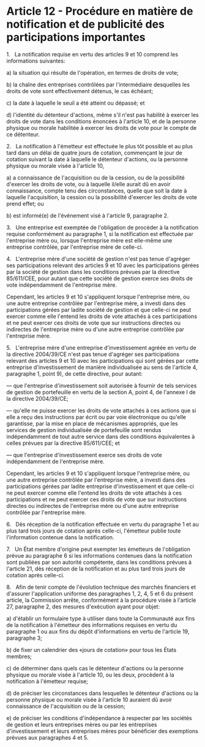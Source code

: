 # Article 12 - Procédure en matière de notification et de publicité des participations importantes


1.   La notification requise en vertu des articles 9 et 10 comprend les informations suivantes:

a) la situation qui résulte de l'opération, en termes de droits de vote;

b) la chaîne des entreprises contrôlées par l'intermédiaire desquelles les droits de vote sont effectivement détenus, le cas échéant;

c) la date à laquelle le seuil a été atteint ou dépassé; et

d) l'identité du détenteur d'actions, même s'il n'est pas habilité à exercer les droits de vote dans les conditions énoncées à l'article 10, et de la personne physique ou morale habilitée à exercer les droits de vote pour le compte de ce détenteur.

2.   La notification à l'émetteur est effectuée le plus tôt possible et au plus tard dans un délai de quatre jours de cotation, commençant le jour de cotation suivant la date à laquelle le détenteur d'actions, ou la personne physique ou morale visée à l'article 10,

a) a connaissance de l'acquisition ou de la cession, ou de la possibilité d'exercer les droits de vote, ou à laquelle il/elle aurait dû en avoir connaissance, compte tenu des circonstances, quelle que soit la date à laquelle l'acquisition, la cession ou la possibilité d'exercer les droits de vote prend effet; ou

b) est informé(e) de l'événement visé à l'article 9, paragraphe 2.

3.   Une entreprise est exemptée de l'obligation de procéder à la notification requise conformément au paragraphe 1, si la notification est effectuée par l'entreprise mère ou, lorsque l'entreprise mère est elle-même une entreprise contrôlée, par l'entreprise mère de celle-ci.

4.   L'entreprise mère d'une société de gestion n'est pas tenue d'agréger ses participations relevant des articles 9 et 10 avec les participations gérées par la société de gestion dans les conditions prévues par la directive 85/611/CEE, pour autant que cette société de gestion exerce ses droits de vote indépendamment de l'entreprise mère.

Cependant, les articles 9 et 10 s'appliquent lorsque l'entreprise mère, ou une autre entreprise contrôlée par l'entreprise mère, a investi dans des participations gérées par ladite société de gestion et que celle-ci ne peut exercer comme elle l'entend les droits de vote attachés à ces participations et ne peut exercer ces droits de vote que sur instructions directes ou indirectes de l'entreprise mère ou d'une autre entreprise contrôlée par l'entreprise mère.

5.   L'entreprise mère d'une entreprise d'investissement agréée en vertu de la directive 2004/39/CE n'est pas tenue d'agréger ses participations relevant des articles 9 et 10 avec les participations qui sont gérées par cette entreprise d'investissement de manière individualisée au sens de l'article 4, paragraphe 1, point 9), de cette directive, pour autant:

— que l'entreprise d'investissement soit autorisée à fournir de tels services de gestion de portefeuille en vertu de la section A, point 4, de l'annexe I de la directive 2004/39/CE;

— qu'elle ne puisse exercer les droits de vote attachés à ces actions que si elle a reçu des instructions par écrit ou par voie électronique ou qu'elle garantisse, par la mise en place de mécanismes appropriés, que les services de gestion individualisée de portefeuille sont rendus indépendamment de tout autre service dans des conditions équivalentes à celles prévues par la directive 85/611/CEE; et

— que l'entreprise d'investissement exerce ses droits de vote indépendamment de l'entreprise mère.

Cependant, les articles 9 et 10 s'appliquent lorsque l'entreprise mère, ou une autre entreprise contrôlée par l'entreprise mère, a investi dans des participations gérées par ladite entreprise d'investissement et que celle-ci ne peut exercer comme elle l'entend les droits de vote attachés à ces participations et ne peut exercer ces droits de vote que sur instructions directes ou indirectes de l'entreprise mère ou d'une autre entreprise contrôlée par l'entreprise mère.

6.   Dès réception de la notification effectuée en vertu du paragraphe 1 et au plus tard trois jours de cotation après celle-ci, l'émetteur publie toute l'information contenue dans la notification.

7.   Un État membre d'origine peut exempter les émetteurs de l'obligation prévue au paragraphe 6 si les informations contenues dans la notification sont publiées par son autorité compétente, dans les conditions prévues à l'article 21, dès réception de la notification et au plus tard trois jours de cotation après celle-ci.

8.   Afin de tenir compte de l'évolution technique des marchés financiers et d'assurer l'application uniforme des paragraphes 1, 2, 4, 5 et 6 du présent article, la Commission arrête, conformément à la procédure visée à l'article 27, paragraphe 2, des mesures d'exécution ayant pour objet:

a) d'établir un formulaire type à utiliser dans toute la Communauté aux fins de la notification à l'émetteur des informations requises en vertu du paragraphe 1 ou aux fins du dépôt d'informations en vertu de l'article 19, paragraphe 3;

b) de fixer un calendrier des «jours de cotation» pour tous les États membres;

c) de déterminer dans quels cas le détenteur d'actions ou la personne physique ou morale visée à l'article 10, ou les deux, procèdent à la notification à l'émetteur requise;

d) de préciser les circonstances dans lesquelles le détenteur d'actions ou la personne physique ou morale visée à l'article 10 auraient dû avoir connaissance de l'acquisition ou de la cession;

e) de préciser les conditions d'indépendance à respecter par les sociétés de gestion et leurs entreprises mères ou par les entreprises d'investissement et leurs entreprises mères pour bénéficier des exemptions prévues aux paragraphes 4 et 5.
